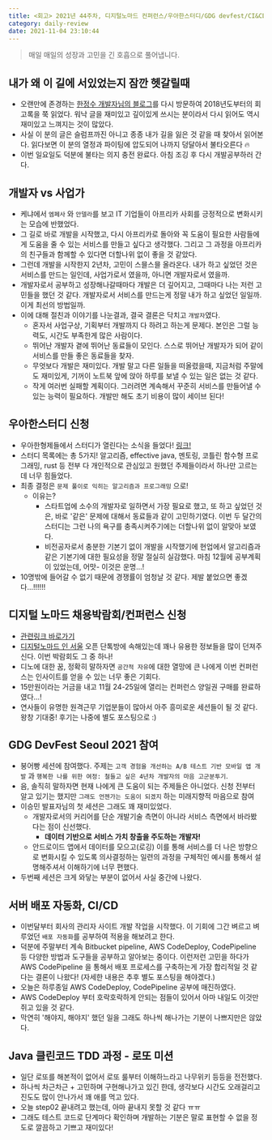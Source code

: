 ```yaml
---
title: <회고> 2021년 44주차, 디지털노마드 컨퍼런스/우아한스터디/GDG devfest/CI&CD/클린코드
category: daily-review
date: 2021-11-04 23:10:44
---
```


> 매일 매일의 성장과 고민을 긴 호흡으로 풀어냅니다.

## 내가 왜 이 길에 서있었는지 잠깐 헷갈릴때
- 오랜만에 존경하는 [한정수 개발자님의 블로그](https://ryan-han.com/)를 다시 방문하여 2018년도부터의 회고록을 쭉 읽었다. 워낙 글을 재미있고 깊이있게 쓰시는 분이라서 다시 읽어도 역시 재미있고 느껴지는 것이 많았다. 
- 사실 이 분의 글은 슬럼프까진 아니고 종종 내가 길을 잃은 것 같을 때 찾아서 읽어본다. 읽다보면 이 분의 열정과 파이팅에 압도되어 나까지 덩달아서 불타오른다 🔥
- 이번 일요일도 덕분에 불타는 의지 충전 완료다. 아침 조깅 후 다시 개발공부하러 간다.


## 개발자 vs 사업가
- 케냐에서 `엠페사` 와 `안델라`를 보고 IT 기업들이 아프리카 사회를 긍정적으로 변화시키는 모습에 반했었다.
- 그 길로 바로 개발을 시작했고, 다시 아프리카로 돌아와 꼭 도움이 필요한 사람들에게 도움을 줄 수 있는 서비스를 만들고 싶다고 생각했다. 그리고 그 과정을 아프리카의 친구들과 함께할 수 있다면 더할나위 없이 좋을 것 같았다.
- 그런데 개발을 시작한지 2년차, 고민이 스믈스믈 올라온다. 내가 하고 싶었던 것은 서비스를 만드는 일인데, 사업가로서 였을까, 아니면 개발자로서 였을까. 
- 개발자로서 공부하고 성장해나갈때마다 개발은 더 깊어지고, 그때마다 나는 저런 고민들을 했던 것 같다. 개발자로서 서비스를 만드는게 정말 내가 하고 싶었던 일일까. 이게 최선의 방법일까.
- 이에 대해 절친과 이야기를 나눈결과, 결국 결론은 닥치고 `개발자`였다.
  - 혼자서 사업구상, 기획부터 개발까지 다 하려고 하는게 문제다. 본인은 그럴 능력도, 시간도 부족한게 많은 사람이다.
  - 뛰어난 개발자 곁에 뛰어난 동료들이 모인다. 스스로 뛰어난 개발자가 되어 같이 서비스를 만들 좋은 동료들을 찾자.
  - 무엇보다 개발은 재미있다. 개발 말고 다른 일들을 떠올렸을때, 지금처럼 주말에도 재미있게, 기꺼이 노트북 앞에 앉아 하루를 보낼 수 있는 일은 없는 것 같다.
  - 작게 여러번 실패할 계획이다. 그러려면 계속해서 꾸준히 서비스를 만들어낼 수 있는 능력이 필요하다. 개발만 해도 초기 비용이 많이 세이브 된다!

## 우아한스터디 신청
- 우아한형제들에서 스터디가 열린다는 소식을 들었다! [링크!](https://puffy-stick-fa1.notion.site/208963155657489996b0721dcb3c6dfa)
- 스터디 목록에는 총 5가지! 알고리즘, effective java, 멘토링, 코틀린 함수형 프로그래밍, rust 등 전부 다 개인적으로 관심있고 원했던 주제들이라서 하나만 고르는 데 너무 힘들었다.
- 최종 결정은 `문제 풀이로 익히는 알고리즘과 프로그래밍` 으로! 
  - 이유는?
    - 스타트업에 소수의 개발자로 일하면서 가장 필요로 했고, 또 하고 싶었던 것은, 바로 '같은' 문제에 대해서 동료들과 같이 고민하기였다. 이번 두 달간의 스터디는 그런 나의 욕구를 충족시켜주기에는 더할나위 없이 알맞아 보였다.
    - 비전공자로서 충분한 기본기 없이 개발을 시작했기에 현업에서 알고리즘과 같은 기본기에 대한 필요성을 정말 절실히 실감했다. 마침 12월에 공부계획이 있었는데, 어맛- 이것은 운명...!
- 10명밖에 들어갈 수 없기 때문에 경쟁률이 엄청날 것 같다. 제발 붙었으면 좋겠다...!!!!!!

## 디지털 노마드 채용박람회/컨퍼런스 신청
- [관련링크 바로가기](https://flexwork.eventx.io/landing)
- [디지털노마드 인 서울](https://nomadinseoul.com/) 오픈 단톡방에 속해있는데 꽤나 유용한 정보들을 많이 던져주신다. 이번 박람회도 그 중 하나! 
- 디노에 대한 꿈, 정확히 말하자면 `공간적 자유`에 대한 열망에 큰 나에게 이번 컨퍼런스는 인사이트를 얻을 수 있는 너무 좋은 기회다. 
- 15만원이라는 거금을 내고 11월 24-25일에 열리는 컨퍼런스 양일권 구매를 완료하였다...!
- 연사들이 유명한 원격근무 기업분들이 많아서 아주 흥미로운 세션들이 될 것 같다. 왕창 기대중! 후기는 나중에 별도 포스팅으로 :) 

## GDG DevFest Seoul 2021 참여
- 붕어빵 세션에 참여했다. 주제는 `고객 경험을 개선하는 A/B 테스트 기반 모바일 앱 개발` 과 `행복한 나를 위한 여정: 철들고 싶은 4년차 개발자의 마음 고군분투기`. 
- 음, 솔직히 말하자면 현재 나에게 큰 도움이 되는 주제들은 아니었다. 신청 전부터 알고 있기는 했지만 `그래도 언젠가는 도움이 되겠지` 하는 미래지향적 마음으로 참여
- 이승민 발표자님의 첫 세션은 그래도 꽤 재미있었다. 
  - 개발자로서의 커리어를 단순 개발기술 측면이 아니라 서비스 측면에서 바라봤다는 점이 신선했다. 
    - **데이터 기반으로 서비스 가치 창출을 주도하는 개발자!**
  - 안드로이드 앱에서 데이터를 모으고(로깅) 이를 통해 서비스를 더 나은 방향으로 변화시킬 수 있도록 의사결정하는 일련의 과정을 구체적인 예시를 통해서 설명해주셔서 이해하기에 너무 편했다.
- 두번째 세션은 크게 와닿는 부분이 없어서 사실 중간에 나왔다.

## 서버 배포 자동화, CI/CD
- 이번달부터 회사의 관리자 사이트 개발 작업을 시작했다. 이 기회에 그간 벼르고 벼루었던 `배포 자동화`를 공부하여 적용을 해보려고 한다. 
- 덕분에 주말부터 계속 Bitbucket pipeline, AWS CodeDeploy, CodePipeline 등 다양한 방법과 도구들을 공부하고 알아보는 중이다. 이런저런 고민을 하다가 AWS CodePipeline 을 통해서 배포 프로세스를 구축하는게 가장 합리적일 것 같다는 결론이 나왔다! (자세한 내용은 추후 별도 포스팅을 해야겠다.)
- 오늘은 하루종일 AWS CodeDeploy, CodePipeline 공부에 매진하였다. 
- AWS CodeDeploy 부터 호락호락하게 안되는 점들이 있어서 아마 내일도 이것만 쥐고 있을 것 같다.
- 막연히 '해야지, 해야지' 했던 일을 그래도 하나씩 해나가는 기분이 나쁘지만은 않았다. 

## Java 클린코드 TDD 과정 - 로또 미션
- 일단 로또를 해본적이 없어서 로또 룰부터 이해하느라고 나무위키 등등을 전전했다. 
- 하나씩 차근차근 + 고민하며 구현해나가고 있긴 한데, 생각보다 시간도 오래걸리고 진도도 많이 안나가서 꽤 애를 먹고 있다. 
- 오늘 step02 끝내려고 했는데, 아마 끝내지 못할 것 같다 ㅠㅠ 
- 그래도 테스트 코드로 단계마다 확인하며 개발하는 기분은 말로 표현할 수 없을 정도로 깔끔하고 기쁘고 재미있다!
